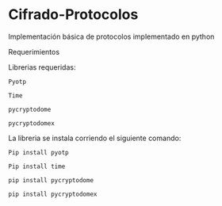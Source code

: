 # Cifrado-Protocolos
Implementación básica de protocolos implementado en python

Requerimientos

Librerias requeridas:

    Pyotp 

    Time
    
    pycryptodome
    
    pycryptodomex


La libreria se instala corriendo el siguiente comando:

    Pip install pyotp

    Pip install time

    pip install pycryptodome
    
    pip install pycryptodomex
